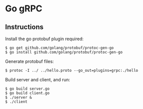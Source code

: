 # Go gRPC
    
## Instructions

Install the go protobuf plugin required:

	$ go get github.com/golang/protobuf/protoc-gen-go
	$ go install github.com/golang/protobuf/protoc-gen-go

Generate protobuf files:

    $ protoc -I ../ ../hello.proto --go_out=plugins=grpc:./hello

Build server and client, and run:

    $ go build server.go
    $ go build client.go
    $ ./server &
    $ ./client